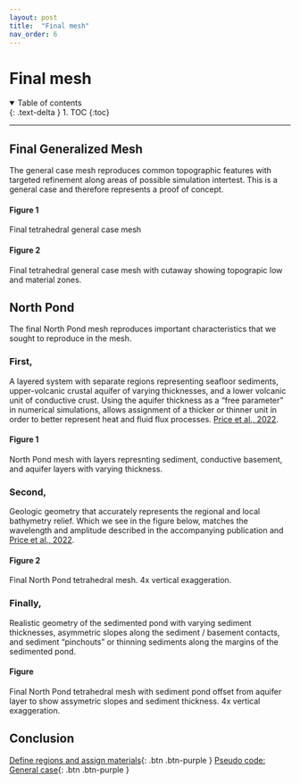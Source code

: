 ```yaml
---
layout: post
title:  "Final mesh"
nav_order: 6
---
```

# Final mesh
<details open markdown="block">
  <summary>
    Table of contents
  </summary>
  {: .text-delta }
1. TOC
{:toc}
</details>

---
## Final Generalized Mesh
The general case mesh reproduces common topographic features with targeted refinement along areas of possible simulation intertest. This is a general case and therefore represents a proof of concept.
<script>
    var app = "https://kitware.github.io/paraview-glance/app";
    var datadir = "https://raw.githubusercontent.com/adamnicholasprice/GeologicGriddingTutorial/main/GeneralScene/";
    var file = "generalTetSlice.vtkjs";

    document.write("<iframe src='" + app + "?name=" + file + "&url=" +datadir + file + "' id='iframe' width='800' height='500'></iframe>");
</script>
#### Figure 1
Final tetrahedral general case mesh
<script>
    var app = "https://kitware.github.io/paraview-glance/app";
    var datadir = "https://raw.githubusercontent.com/adamnicholasprice/GeologicGriddingTutorial/main/GeneralScene/";
    var file = "generalTetFinal.vtkjs";

    document.write("<iframe src='" + app + "?name=" + file + "&url=" +datadir + file + "' id='iframe' width='800' height='500'></iframe>");
</script>
#### Figure 2
Final tetrahedral general case mesh with cutaway showing topograpic low and material zones.

## North Pond
The final North Pond mesh reproduces important characteristics that we sought to reproduce in the mesh.

### First,
A layered system with separate regions representing seafloor sediments, upper-volcanic crustal aquifer of varying thicknesses, and a lower volcanic unit of conductive crust. Using the aquifer thickness as a “free parameter” in numerical simulations, allows assignment of a thicker or thinner unit in order to better represent heat and fluid flux processes. [Price et al., 2022](https://agupubs.onlinelibrary.wiley.com/doi/epdf/10.1029/2021JB023158).

<script>
    var app = "https://kitware.github.io/paraview-glance/app";
    var datadir = "https://raw.githubusercontent.com/adamnicholasprice/GeologicGriddingTutorial/main/NorthPondScene/";
    var file = "13_tetAquiferNearFeild.vtkjs";

    document.write("<iframe src='" + app + "?name=" + file + "&url=" +datadir + file + "' id='iframe' width='800' height='500'></iframe>");
</script>

#### Figure 1
North Pond mesh with layers represnting sediment, conductive basement, and aquifer layers with varying thickness.

### Second,
Geologic geometry that accurately represents the regional and local bathymetry relief. Which we see in the figure below, matches the wavelength and amplitude described in the accompanying publication and [Price et al., 2022](https://agupubs.onlinelibrary.wiley.com/doi/epdf/10.1029/2021JB023158).
<script>
    var app = "https://kitware.github.io/paraview-glance/app";
    var datadir = "https://raw.githubusercontent.com/adamnicholasprice/GeologicGriddingTutorial/main/NorthPondScene/";
    var file = "12_tetTopReset.vtkjs";

    document.write("<iframe src='" + app + "?name=" + file + "&url=" +datadir + file + "' id='iframe' width='800' height='500'></iframe>");
</script>

#### Figure 2
Final North Pond tetrahedral mesh. 4x vertical exaggeration.

### Finally,
Realistic geometry of the sedimented pond with varying sediment thicknesses, asymmetric slopes along the sediment / basement contacts, and sediment “pinchouts” or thinning sediments along the margins of the sedimented pond.
<script>
    var app = "https://kitware.github.io/paraview-glance/app";
    var datadir = "https://raw.githubusercontent.com/adamnicholasprice/GeologicGriddingTutorial/main/NorthPondScene/";
    var file = "13_tetAssymSlice.vtkjs";

    document.write("<iframe src='" + app + "?name=" + file + "&url=" +datadir + file + "' id='iframe' width='800' height='500'></iframe>");
</script>
#### Figure 
Final North Pond tetrahedral mesh with sediment pond offset from aquifer layer to show assymetric slopes and sediment thickness. 4x vertical exaggeration.

## Conclusion
 [Define regions and assign materials](http://adamnicholasprice.github.io/GeologicGriddingTutorial/04_defineRegions.html){: .btn .btn-purple } [Pseudo code: General case](http://adamnicholasprice.github.io/GeologicGriddingTutorial/06_dockerfile.html){: .btn .btn-purple }